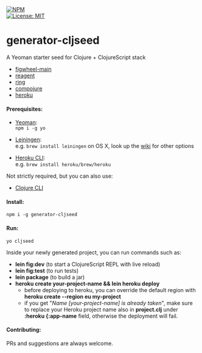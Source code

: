 [![NPM](https://nodei.co/npm/generator-cljseed.png)](https://npmjs.org/package/generator-cljseed)   
[![License: MIT](https://img.shields.io/badge/License-MIT-blue.svg)](https://github.com/bartholomews/generator-cljseed/blob/master/LICENSE)

# generator-cljseed

A Yeoman starter seed for Clojure + ClojureScript stack
- [figwheel-main](https://figwheel.org/) 
- [reagent](https://github.com/reagent-project/reagent)
- [ring](https://github.com/ring-clojure/ring) 
- [compojure](https://github.com/weavejester/compojure)
- [heroku](https://github.com/heroku/lein-heroku)

#### Prerequisites:

+ [Yeoman](https://yeoman.io/):  
`npm i -g yo`

+ [Leiningen](https://leiningen.org/):  
e.g. `brew install leiningen` on OS X,
look up the [wiki](https://github.com/technomancy/leiningen/wiki/Packaging) for other options

+ [Heroku CLI](https://devcenter.heroku.com/articles/heroku-cli):  
e.g. `brew install heroku/brew/heroku`

Not strictly required, but you can also use:
+ [Clojure CLI](https://clojure.org/guides/getting_started#_clojure_installer_and_cli_tools)

#### Install:
```
npm i -g generator-cljseed
```

#### Run:
```
yo cljseed
```

Inside your newly generated project, you can run commands such as:
+ **lein fig:dev** (to start a ClojureScript REPL with live reload)
+ **lein fig:test** (to run tests)
+ **lein package**  (to build a jar)
+ **heroku create your-project-name && lein heroku deploy** 
  - before deploying to heroku, you can override the default region with **heroku create --region eu my-project**  
  - if you get "*Name [your-project-name] is already taken*", make sure to replace your Heroku
project name also in **project.clj** under **:heroku {:app-name** field, otherwise the deployment will fail.

#### Contributing:

PRs and suggestions are always welcome.
